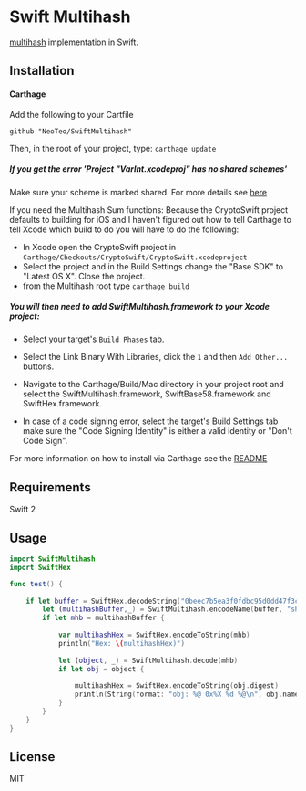 # Swift Multihash
[multihash](//github.com/jbenet/multihash) implementation in Swift.

## Installation
#### Carthage
Add the following to your Cartfile 
```
github "NeoTeo/SwiftMultihash"
```
Then, in the root of your project, type:
`carthage update`

##### If you get the error 'Project "VarInt.xcodeproj" has no shared schemes'
Make sure your scheme is marked shared. For more details see [here](https://github.com/Carthage/Carthage)


If you need the Multihash Sum functions:
Because the CryptoSwift project defaults to building for iOS and I haven't figured out how to tell Carthage to tell Xcode 
which build to do you will have to do the following:

- In Xcode open the CryptoSwift project in `Carthage/Checkouts/CryptoSwift/CryptoSwift.xcodeproject`
- Select the project and in the Build Settings change the "Base SDK" to "Latest OS X". Close the project.
- from the Multihash root type `carthage build`

##### You will then need to add SwiftMultihash.framework to your Xcode project:

- Select your target's `Build Phases` tab.

- Select the Link Binary With Libraries, click the `1` and then `Add Other...` buttons.

- Navigate to the Carthage/Build/Mac directory in your project root and select the SwiftMultihash.framework, SwiftBase58.framework and SwiftHex.framework.  

 - In case of a code signing error, select the target's Build Settings tab make sure the "Code Signing Identity" is either a valid identity or "Don't Code Sign".

 For more information on how to install via Carthage see the [README][carthage-installation]

 [carthage-installation]: https://github.com/Carthage/Carthage#adding-frameworks-to-an-application
## Requirements
 Swift 2

## Usage
 
```Swift
import SwiftMultihash 
import SwiftHex

func test() {
    
    if let buffer = SwiftHex.decodeString("0beec7b5ea3f0fdbc95d0dd47f3c5bc275da8a33") {
        let (multihashBuffer,_) = SwiftMultihash.encodeName(buffer, "sha1")
        if let mhb = multihashBuffer {
            
            var multihashHex = SwiftHex.encodeToString(mhb)
            println("Hex: \(multihashHex)")
    
            let (object, _) = SwiftMultihash.decode(mhb)
            if let obj = object {
                
                multihashHex = SwiftHex.encodeToString(obj.digest)
                println(String(format: "obj: %@ 0x%X %d %@\n", obj.name!, obj.code, obj.length, multihashHex))
            }
        }
    }
}
```

## License

MIT
